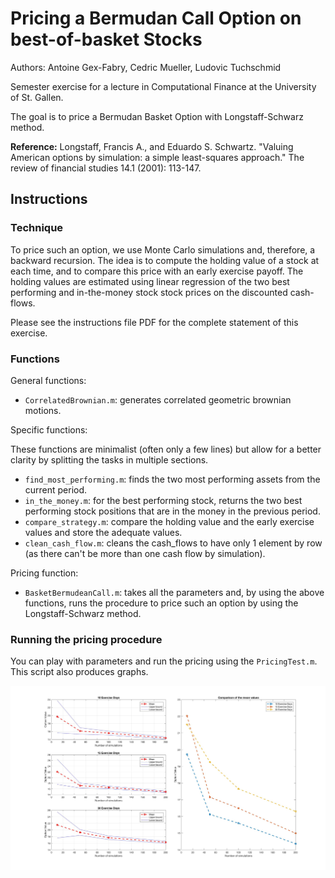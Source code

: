 # Pricing a Bermudan Call Option on best-of-basket Stocks

Authors: Antoine Gex-Fabry, Cedric Mueller, Ludovic Tuchschmid

Semester exercise for a lecture in Computational Finance at the University of St. Gallen. 

The goal is to price a Bermudan Basket Option with Longstaff-Schwarz method.

**Reference:** Longstaff, Francis A., and Eduardo S. Schwartz. "Valuing American options by simulation: a simple least-squares approach." The review of financial studies 14.1 (2001): 113-147.

## Instructions

### Technique 

To price such an option, we use Monte Carlo simulations and, therefore, a backward recursion. The idea is to compute the holding value of a stock at each time, and to compare this price with an early exercise payoff. The holding values are estimated using linear regression of the two best performing and in-the-money stock stock prices on the discounted cash-flows.

Please see the instructions file PDF for the complete statement of this exercise.

### Functions

General functions:
  * `CorrelatedBrownian.m`: generates correlated geometric brownian motions.

Specific functions:

These functions are minimalist (often only a few lines) but allow for a better clarity by splitting the tasks in multiple sections. 
  * `find_most_performing.m`: finds the two most performing assets from the current period. 
  * `in_the_money.m`: for the best performing stock, returns the two best performing stock positions that are in the money in the previous period. 
  * `compare_strategy.m`: compare the holding value and the early exercise values and store the adequate values. 
  * `clean_cash_flow.m`: cleans the cash_flows to have only 1 element by row (as there can't be more than one cash flow by simulation). 
  
Pricing function: 
  * `BasketBermudeanCall.m`: takes all the parameters and, by using the above functions, runs the procedure to price such an option by using the Longstaff-Schwarz method. 
  
### Running the pricing procedure

You can play with parameters and run the pricing using the `PricingTest.m`. This script also produces graphs. 

![Screenshot](/img/ConfidenceIntervals.jpg)
